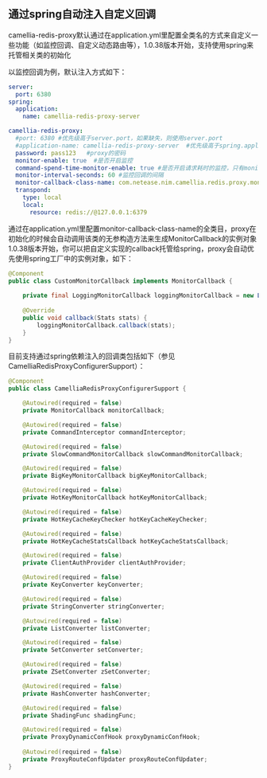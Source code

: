 
## 通过spring自动注入自定义回调

camellia-redis-proxy默认通过在application.yml里配置全类名的方式来自定义一些功能（如监控回调、自定义动态路由等），1.0.38版本开始，支持使用spring来托管相关类的初始化

以监控回调为例，默认注入方式如下：
```yaml
server:
  port: 6380
spring:
  application:
    name: camellia-redis-proxy-server

camellia-redis-proxy:
  #port: 6380 #优先级高于server.port，如果缺失，则使用server.port
  #application-name: camellia-redis-proxy-server  #优先级高于spring.application.name，如果缺失，则使用spring.application.name
  password: pass123   #proxy的密码
  monitor-enable: true  #是否开启监控
  command-spend-time-monitor-enable: true #是否开启请求耗时的监控，只有monitor-enable=true才有效
  monitor-interval-seconds: 60 #监控回调的间隔
  monitor-callback-class-name: com.netease.nim.camellia.redis.proxy.monitor.LoggingMonitorCallback #监控回调类
  transpond:
    type: local
    local:
      resource: redis://@127.0.0.1:6379
```
通过在application.yml里配置monitor-callback-class-name的全类目，proxy在初始化的时候会自动调用该类的无参构造方法来生成MonitorCallback的实例对象  
1.0.38版本开始，你可以把自定义实现的callback托管给spring，proxy会自动优先使用spring工厂中的实例对象，如下：  
```java
@Component
public class CustomMonitorCallback implements MonitorCallback {
    
    private final LoggingMonitorCallback loggingMonitorCallback = new LoggingMonitorCallback();
    
    @Override
    public void callback(Stats stats) {
        loggingMonitorCallback.callback(stats);
    }
}
```  

目前支持通过spring依赖注入的回调类包括如下（参见CamelliaRedisProxyConfigurerSupport）：
```java
@Component
public class CamelliaRedisProxyConfigurerSupport {

    @Autowired(required = false)
    private MonitorCallback monitorCallback;

    @Autowired(required = false)
    private CommandInterceptor commandInterceptor;

    @Autowired(required = false)
    private SlowCommandMonitorCallback slowCommandMonitorCallback;

    @Autowired(required = false)
    private BigKeyMonitorCallback bigKeyMonitorCallback;

    @Autowired(required = false)
    private HotKeyMonitorCallback hotKeyMonitorCallback;

    @Autowired(required = false)
    private HotKeyCacheKeyChecker hotKeyCacheKeyChecker;

    @Autowired(required = false)
    private HotKeyCacheStatsCallback hotKeyCacheStatsCallback;

    @Autowired(required = false)
    private ClientAuthProvider clientAuthProvider;

    @Autowired(required = false)
    private KeyConverter keyConverter;

    @Autowired(required = false)
    private StringConverter stringConverter;

    @Autowired(required = false)
    private ListConverter listConverter;

    @Autowired(required = false)
    private SetConverter setConverter;

    @Autowired(required = false)
    private ZSetConverter zSetConverter;

    @Autowired(required = false)
    private HashConverter hashConverter;

    @Autowired(required = false)
    private ShadingFunc shadingFunc;

    @Autowired(required = false)
    private ProxyDynamicConfHook proxyDynamicConfHook;
    
    @Autowired(required = false)
    private ProxyRouteConfUpdater proxyRouteConfUpdater;
}
```  

